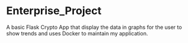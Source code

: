 # Enterprise_Project
A basic Flask Crypto App that display the data in graphs for the user to show trends and uses Docker to maintain my application.
